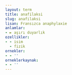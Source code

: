```yaml
---
layout: term
title: anafilaksi
slug: anafilaksi
lisan: Fransızca anaphylaxie
anlamlar:
- ► aşırı duyarlık
ozellikler:
- - isim
  - fizik
ornekler:
- - ''
orneklerkaynak:
- - ''
---
```

